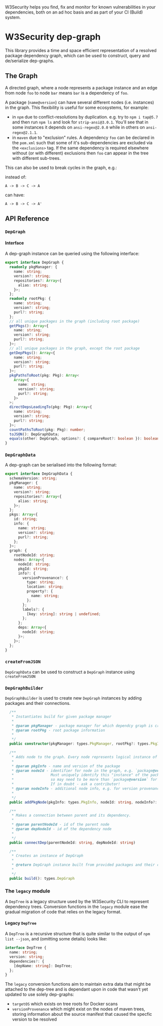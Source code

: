 
W3Security helps you find, fix and monitor for known vulnerabilities in your dependencies, both on an ad hoc basis and as part of your CI (Build) system.

# W3Security dep-graph

This library provides a time and space efficient representation of a resolved package dependency graph, which can be used to construct, query and de/serialize dep-graphs.

## The Graph

A directed graph, where a node represents a package instance and an edge from node `foo` to node `bar` means `bar` is a dependency of `foo`.

A package (`name@version`) can have several different nodes (i.e. instances) in the graph. This flexibility is useful for some ecosystems, for example:

- in `npm` due to conflict-resolutions by duplication. e.g. try to `npm i tap@5.7` and then run `npm ls` and look for `strip-ansi@3.0.1`. You'll see that in some instances it depends on `ansi-regex@2.0.0` while in others on `ansi-regex@2.1.1`.
- in `maven` due to "exclusion" rules. A dependency `foo` can be declared in the `pom.xml` such that some of it's sub-dependencies are excluded via the `<exclusions>` tag. If the same dependency is required elsewhere without (or with different) exclusions then `foo` can appear in the tree with different sub-trees.

This can also be used to break cycles in the graph, e.g.:

instead of:

```
A -> B -> C -> A
```

can have:

```
A -> B -> C -> A'
```

## API Reference

### `DepGraph`

#### Interface

A dep-graph instance can be queried using the following interface:

```typescript
export interface DepGraph {
  readonly pkgManager: {
    name: string;
    version?: string;
    repositories?: Array<{
      alias: string;
    }>;
  };
  readonly rootPkg: {
    name: string;
    version?: string;
    purl?: string;
  };
  // all unique packages in the graph (including root package)
  getPkgs(): Array<{
    name: string;
    version?: string;
    purl?: string;
  }>;
  // all unique packages in the graph, except the root package
  getDepPkgs(): Array<{
    name: string;
    version?: string;
    purl?: string;
  }>;
  pkgPathsToRoot(pkg: Pkg): Array<
    Array<{
      name: string;
      version?: string;
      purl?: string;
    }>
  >;
  directDepsLeadingTo(pkg: Pkg): Array<{
    name: string;
    version?: string;
    purl?: string;
  }>;
  countPathsToRoot(pkg: Pkg): number;
  toJSON(): DepGraphData;
  equals(other: DepGraph, options?: { compareRoot?: boolean }): boolean;
}
```

### `DepGraphData`

A dep-graph can be serialised into the following format:

```typescript
export interface DepGraphData {
  schemaVersion: string;
  pkgManager: {
    name: string;
    version?: string;
    repositories?: Array<{
      alias: string;
    }>;
  };
  pkgs: Array<{
    id: string;
    info: {
      name: string;
      version?: string;
      purl?: string;
    };
  }>;
  graph: {
    rootNodeId: string;
    nodes: Array<{
      nodeId: string;
      pkgId: string;
      info?: {
        versionProvenance?: {
          type: string;
          location: string;
          property?: {
            name: string;
          };
        };
        labels?: {
          [key: string]: string | undefined;
        };
      };
      deps: Array<{
        nodeId: string;
      }>;
    }>;
  };
}
```

### `createFromJSON`

`DepGraphData` can be used to construct a `DepGraph` instance using `createFromJSON`

### `DepGraphBuilder`

`DepGraphBuilder` is used to create new `DepGraph` instances by adding packages and their connections.

```typescript
  /**
   * Instantiates build for given package manager
   *
   * @param pkgManager - package manager for which dependcy graph is created
   * @param rootPkg - root package information
   *
   */
  public constructor(pkgManager: types.PkgManager, rootPkg?: types.PkgInfo)

  /**
   * Adds node to the graph. Every node represents logical instance of the package in the dependency graph.
   *
   * @param pkgInfo - name and version of the package
   * @param nodeId - identifier for node in the graph, e.g. `package@version`.
   *                 Must uniquely identify this "instance" of the package in the graph,
   *                 so may need to be more than `package@version` for many ecosystems.
   *                 If in doubt - ask a contributor!
   * @param nodeInfo - additional node info, e.g. for version provenance
   *
   */
  public addPkgNode(pkgInfo: types.PkgInfo, nodeId: string, nodeInfo?: types.NodeInfo)

  /**
   * Makes a connection between parent and its dependency.
   *
   * @param parentNodeId - id of the parent node
   * @param depNodeId - id of the dependency node
   *
   */
  public connectDep(parentNodeId: string, depNodeId: string)

  /**
   * Creates an instance of DepGraph
   *
   * @return DepGraph instance built from provided packages and their connections
   *
   */
  public build(): types.DepGraph

```

### The `legacy` module

A `DepTree` is a legacy structure used by the W3Security CLI to represent dependency trees. Conversion functions in the `legacy` module ease the gradual migration of code that relies on the legacy format.

#### Legacy `DepTree`

A `DepTree` is a recursive structure that is quite similar to the output of `npm list --json`, and (omitting some details) looks like:

```typescript
interface DepTree {
  name: string;
  version: string;
  dependencies?: {
    [depName: string]: DepTree;
  };
}
```

The `legacy` conversion functions aim to maintain extra data that might be attached to the dep-tree and is dependant upon in code that wasn't yet updated to use solely dep-graphs:

- `targetOS` which exists on tree roots for Docker scans
- `versionProvenance` which might exist on the nodes of maven trees, storing information about the source manifest that caused the specfic version to be resolved
